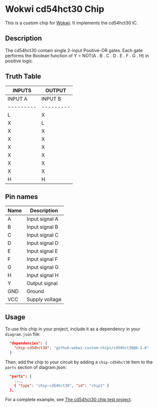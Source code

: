 # Wokwi cd54hct30 Chip

This is a custom chip for [Wokwi](https://wokwi.com/). It implements the cd54hct30 IC.

## Description

The cd54hct30 contain single 2-input Positive-OR gates. Each gate performs the Boolean function
of Y = NOT(A . B . C . D . E . F . G . H)  in positive logic.

## Truth Table
|                                     INPUTS                                    | OUTPUT  |
| ----------------------------------------------------------------------------- |---------|
| INPUT A | INPUT B | INPUT C | INPUT D | INPUT E | INPUT F | INPUT G | INPUT H |---------|
|---------|---------|---------|---------|---------|---------|---------|---------|---------|
|    L    |    X    |    X    |    X    |    X    |    X    |    X    |    X    |    H    |
|    X    |    L    |    X    |    X    |    X    |    X    |    X    |    X    |    H    |
|    X    |    X    |    L    |    X    |    X    |    X    |    X    |    X    |    H    |
|    X    |    X    |    X    |    L    |    X    |    X    |    X    |    X    |    H    |
|    X    |    X    |    X    |    X    |    L    |    X    |    X    |    X    |    H    |
|    X    |    X    |    X    |    X    |    X    |    L    |    X    |    X    |    H    |
|    X    |    X    |    X    |    X    |    X    |    X    |    L    |    X    |    H    |
|    X    |    X    |    X    |    X    |    X    |    X    |    X    |    L    |    H    |
|    H    |    H    |    H    |    H    |    H    |    H    |    H    |    H    |    L    |


## Pin names

| Name | Description       |
| ---- | ----------------- |
|  A   | Input signal  A   |
|  B   | Input signal  B   |
|  C   | Input signal  C   |
|  D   | Input signal  D   |
|  E   | Input signal  E   |
|  F   | Input signal  F   |
|  G   | Input signal  G   |
|  H   | Input signal  H   |
|  Y   | Output signal     |
| GND  | Ground            |
| VCC  | Supply voltage    |


## Usage

To use this chip in your project, include it as a dependency in your `diagram.json` file:

```json
  "dependencies": {
    "chip-cd54hct30": "github:wokwi-custom-chips/cd54hct30@0.1.0"
  }
```

Then, add the chip to your circuit by adding a `chip-cd54hct30` item to the `parts` section of diagram.json:

```json
  "parts": {
    ...,
    { "type": "chip-cd54hct30", "id": "chip1" }
  },
```

For a complete example, see [The cd54hct30 chip test project](https://wokwi.com/projects/398977400657873921).
